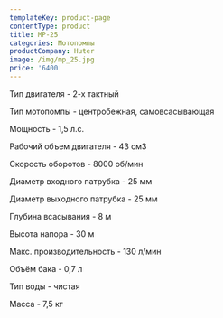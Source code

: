```yaml
---
templateKey: product-page
contentType: product
title: MP-25
categories: Мотопомпы
productCompany: Huter
image: /img/mp_25.jpg
price: '6400'
---
```

Тип двигателя - 2-х тактный

Тип мотопомпы - центробежная, самовсасывающая

Мощность - 1,5 л.с.

Рабочий объем двигателя - 43 см3

Скорость оборотов - 8000 об/мин

Диаметр входного патрубка - 25 мм

Диаметр выходного патрубка - 25 мм

Глубина всасывания - 8 м

Высота напора - 30 м

Макс. производительность - 130 л/мин

Объём бака - 0,7 л

Тип воды - чистая

Масса - 7,5 кг
